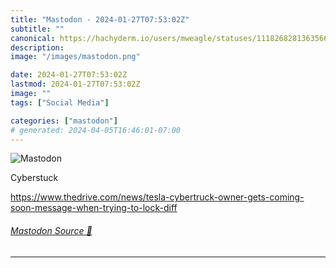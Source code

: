 ```yaml
---
title: "Mastodon - 2024-01-27T07:53:02Z"
subtitle: ""
canonical: https://hachyderm.io/users/mweagle/statuses/111826828136356677
description:
image: "/images/mastodon.png"

date: 2024-01-27T07:53:02Z
lastmod: 2024-01-27T07:53:02Z
image: ""
tags: ["Social Media"]

categories: ["mastodon"]
# generated: 2024-04-05T16:46:01-07:00
---
```

![Mastodon](/images/mastodon.png)

<p>Cyberstuck</p><p><a href="https://www.thedrive.com/news/tesla-cybertruck-owner-gets-coming-soon-message-when-trying-to-lock-diff" target="_blank" rel="nofollow noopener noreferrer" translate="no"><span class="invisible">https://www.</span><span class="ellipsis">thedrive.com/news/tesla-cybert</span><span class="invisible">ruck-owner-gets-coming-soon-message-when-trying-to-lock-diff</span></a></p>


###### [Mastodon Source 🐘](https://hachyderm.io/@mweagle/111826828136356677)

___
